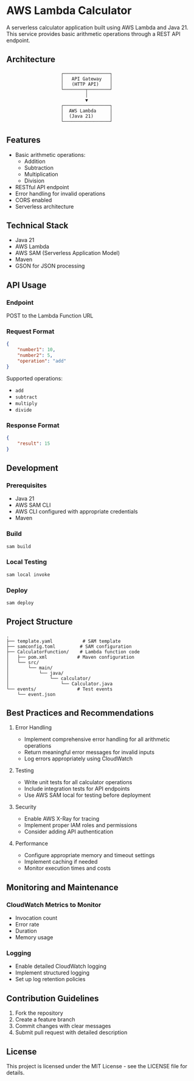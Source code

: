 # AWS Lambda Calculator

A serverless calculator application built using AWS Lambda and Java 21. This service provides basic arithmetic operations through a REST API endpoint.

## Architecture
```plaintext
                    ┌─────────────────┐
                    │   API Gateway   │
                    │   (HTTP API)    │
                    └────────┬────────┘
                             │
                             ▼
                    ┌─────────────────┐
                    │  AWS Lambda     │
                    │  (Java 21)      │
                    └─────────────────┘
```

## Features

- Basic arithmetic operations:
  - Addition
  - Subtraction
  - Multiplication
  - Division
- RESTful API endpoint
- Error handling for invalid operations
- CORS enabled
- Serverless architecture

## Technical Stack

- Java 21
- AWS Lambda
- AWS SAM (Serverless Application Model)
- Maven
- GSON for JSON processing

## API Usage

### Endpoint
POST to the Lambda Function URL

### Request Format
```json
{
    "number1": 10,
    "number2": 5,
    "operation": "add"
}
```

Supported operations:
- `add`
- `subtract`
- `multiply`
- `divide`

### Response Format
```json
{
    "result": 15
}
```

## Development

### Prerequisites
- Java 21
- AWS SAM CLI
- AWS CLI configured with appropriate credentials
- Maven

### Build
```bash
sam build
```

### Local Testing
```bash
sam local invoke
```

### Deploy
```bash
sam deploy
```

## Project Structure

```
.
├── template.yaml           # SAM template
├── samconfig.toml         # SAM configuration
├── CalculatorFunction/    # Lambda function code
│   ├── pom.xml           # Maven configuration
│   └── src/
│       └── main/
│           └── java/
│               └── calculator/
│                   └── Calculator.java
└── events/               # Test events
    └── event.json
```

## Best Practices and Recommendations

1. Error Handling
   - Implement comprehensive error handling for all arithmetic operations
   - Return meaningful error messages for invalid inputs
   - Log errors appropriately using CloudWatch

2. Testing
   - Write unit tests for all calculator operations
   - Include integration tests for API endpoints
   - Use AWS SAM local for testing before deployment

3. Security
   - Enable AWS X-Ray for tracing
   - Implement proper IAM roles and permissions
   - Consider adding API authentication

4. Performance
   - Configure appropriate memory and timeout settings
   - Implement caching if needed
   - Monitor execution times and costs

## Monitoring and Maintenance

### CloudWatch Metrics to Monitor
- Invocation count
- Error rate
- Duration
- Memory usage

### Logging
- Enable detailed CloudWatch logging
- Implement structured logging
- Set up log retention policies

## Contribution Guidelines

1. Fork the repository
2. Create a feature branch
3. Commit changes with clear messages
4. Submit pull request with detailed description

## License

This project is licensed under the MIT License - see the LICENSE file for details.